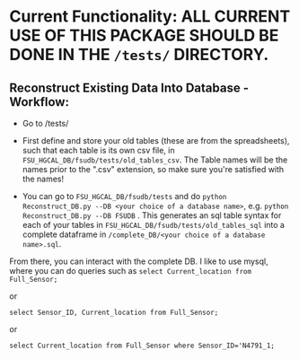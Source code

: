 # Current Functionality: ALL CURRENT USE OF THIS PACKAGE SHOULD BE DONE IN THE `/tests/` DIRECTORY.


## Reconstruct Existing Data Into Database - Workflow: 
* Go to /tests/

* First define and store your old tables (these are from the spreadsheets), such that each table is its own csv file, in `FSU_HGCAL_DB/fsudb/tests/old_tables_csv`. The Table names will be the names prior to the ".csv" extension, so make sure you're satisfied with the names!

* You can go to `FSU_HGCAL_DB/fsudb/tests` and do `python Reconstruct_DB.py --DB <your choice of a database name>`, e.g. `python Reconstruct_DB.py --DB FSUDB` . This generates an sql table syntax for each of your tables in `FSU_HGCAL_DB/fsudb/tests/old_tables_sql` into a complete dataframe in `/complete_DB/<your choice of a database name>.sql`. 

From there, you can interact with the complete DB. I like to use mysql, where you can do queries such as `select Current_location from Full_Sensor;`
 
 or

`select Sensor_ID, Current_location from Full_Sensor;`

or

`select Current_location from Full_Sensor where Sensor_ID='N4791_1;`
